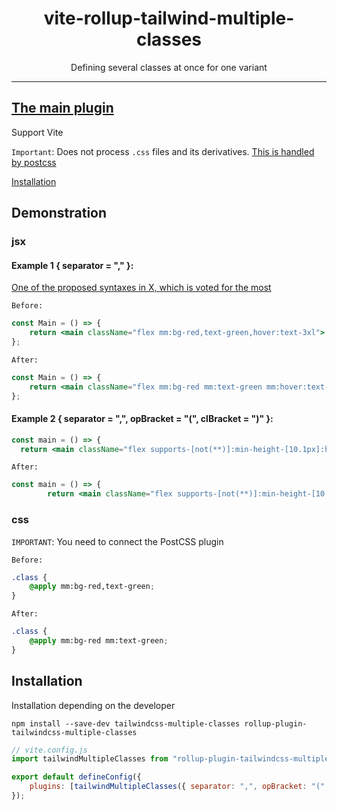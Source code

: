 <div align="center">
<h1>vite-rollup-tailwind-multiple-classes</h1>

<p>Defining several classes at once for one variant</p>
</div>

---

## [The main plugin](https://www.npmjs.com/package/tailwindcss-multiple-classes?activeTab=readme)

Support Vite

`Important`: Does not process `.css` files and its derivatives.
[This is handled by postcss](https://vitejs.ru/guide/features.html#postcss)

[Installation](#installation)

## Demonstration

### jsx

#### Example 1 { separator = "," }:
[One of the proposed syntaxes in X, which is voted for the most](https://x.com/adamwathan/status/1849509712368226792)

`Before:`

```jsx
const Main = () => {
	return <main className="flex mm:bg-red,text-green,hover:text-3xl">...</main>;
};
```

`After:`

```jsx
const Main = () => {
	return <main className="flex mm:bg-red mm:text-green mm:hover:text-3xl ">...</main>;
};
```

#### Example 2 { separator = ",", opBracket = "(", clBracket = ")" }:

```jsx
const main = () => {
  return <main className="flex supports-[not(**)]:min-height-[10.1px]:h-10,sm:h-20,md:h-30, lg:h-40,xl:h-50,hover:(pl-4,py-3) pl-3">...</main>;};
```

`After:`

```jsx
const main = () => {
        return <main className="flex supports-[not(**)]:min-height-[10.1px]:h-10 supports-[not(**)]:min-height-[10.1px]:sm:h-20 supports-[not(**)]:min-height-[10.1px]:md:h-30 supports-[not(**)]:min-height-[10.1px]:lg:h-40 supports-[not(**)]:min-height-[10.1px]:xl:h-50 supports-[not(**)]:min-height-[10.1px]:hover:pl-4 supports-[not(**)]:min-height-[10.1px]:hover:py-3 pl-3">...</main>;};
```
### css

`IMPORTANT`: You need to connect the PostCSS plugin

`Before:`

```css
.class {
	@apply mm:bg-red,text-green;
}
```

`After:`

```css
.class {
	@apply mm:bg-red mm:text-green;
}
```

## Installation

Installation depending on the developer

```
npm install --save-dev tailwindcss-multiple-classes rollup-plugin-tailwindcss-multiple-classes
```

```javascript
// vite.config.js
import tailwindMultipleClasses from "rollup-plugin-tailwindcss-multiple-classes";

export default defineConfig({
	plugins: [tailwindMultipleClasses({ separator: ",", opBracket: "(", clBracket: ")" }), react()],
});
```

